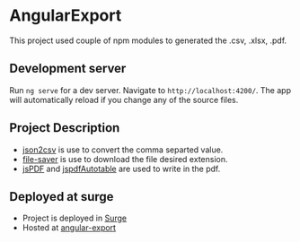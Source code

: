 # AngularExport

This project used couple of npm modules to generated the .csv, .xlsx, .pdf.

## Development server

Run `ng serve` for a dev server. Navigate to `http://localhost:4200/`. The app will automatically reload if you change any of the source files.

## Project Description
 
 - [json2csv](https://www.npmjs.com/package/json2csv) is use to convert the comma separted value.
 - [file-saver](https://www.npmjs.com/package/file-saver) is use to download the file desired extension.
 -  [jsPDF](https://www.npmjs.com/package/jspdf) and [jspdfAutotable](https://www.npmjs.com/package/jspdf-autotable/v/2.0.9) are used to write in the pdf.

## Deployed at surge 

 - Project is deployed in [Surge](https://surge.sh/)
 - Hosted at [angular-export](http://voracious-debt.surge.sh/)